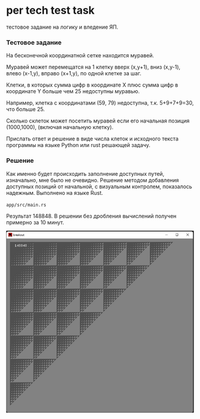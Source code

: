 # per tech test task
 тестовое задание на логику и вледение ЯП.

### Тестовое задание
На бесконечной координатной сетке находится муравей.

Муравей может перемещатся на 1 клетку
вверх (x,y+1),
вниз (x,y-1),
влево (x-1,y),
вправо (x+1,y), по одной клетке за шаг.

Клетки, в которых сумма цифр в координате X плюс сумма цифр в координате Y больше чем 25 недоступны муравью.

Например, клетка с координатами (59, 79) недоступна, т.к. 5+9+7+9=30, что больше 25.

Сколько cклеток может посетить муравей если его начальная позиция (1000,1000), (включая начальную клетку).

Прислать ответ и решение в виде числа клеток и исходного текста программы на языке Python или rust решающей задачу. 

### Решение

Как именно будет происходить заполнение доступных путей, изначально, мне было не очевидно.
Решение методом добавления доступных позиций от начальной, 
с визуальным контролем, показалось надежным. Выполнено на языке Rust.

`app/src/main.rs`


Результат 148848. В решении без дробления вычислений получен примерно за 10 минут.


![](draw_in_rust.jpg)
